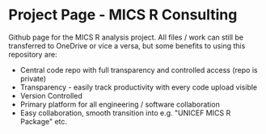 # Project Page - MICS R Consulting


Github page for the MICS R analysis project. All files / work can still be transferred to OneDrive or vice a versa, but some benefits to using this repository are: 

* Central code repo with full transparency and controlled access (repo is private)
* Transparency - easily track productivity with every code upload visible 
* Version Controlled 
* Primary platform for all engineering / software collaboration 
* Easy collaboration, smooth transition into e.g. "UNICEF MICS R Package" etc.


